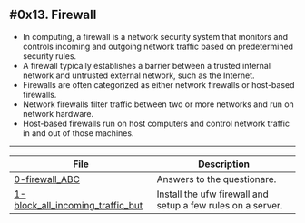 #0x13. Firewall
---
- In computing, a firewall is a network security system that monitors and controls incoming and outgoing network traffic based on predetermined security rules.
- A firewall typically establishes a barrier between a trusted internal network and untrusted external network, such as the Internet.
- Firewalls are often categorized as either network firewalls or host-based firewalls.
- Network firewalls filter traffic between two or more networks and run on network hardware. 
- Host-based firewalls run on host computers and control network traffic in and out of those machines. 
---
| File | Description |
| --- | ---
| [0-firewall_ABC]() | Answers to the questionare.|
| [1-block_all_incoming_traffic_but]() | Install the ufw firewall and setup a few rules on a server. |
